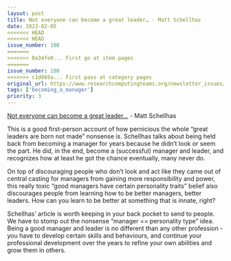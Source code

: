 ```yaml
---
layout: post
title: Not everyone can become a great leader… - Matt Schellhas
date: 2022-02-05
<<<<<<< HEAD
<<<<<<< HEAD
issue_number: 108
=======
>>>>>>> 0a34fe0... First go at item pages
=======
issue_number: 108
>>>>>>> c1d069a... First pass at category pages
original_url: https://www.researchcomputingteams.org/newsletter_issues/0108
tags: ['becoming_a_manager']
priority: 3
---
```


<!-- markdownlint-disable MD033 -->
<!-- markdownlint-disable MD041 -->
<!-- markdownlint-disable MD049 -->

[Not everyone can become a great leader…](https://matt-schellhas.medium.com/not-everyone-can-become-a-great-leader-196916d82873) - Matt Schellhas

This is a good first-person account of how pernicious the whole “great leaders are born not made” nonsense is.  Schellhas talks about being held back from becoming a manager for years because he didn’t look or seem the part.  He did, in the end, become a (successful) manager and leader, and recognizes how at least he got the chance eventually, many never do.

On top of discouraging people who don’t look and act like they came out of central casting for managers from gaining more responsibility and power, this really toxic “good managers have certain personality traits” belief also discourages people from learning how to be better managers, better leaders.  How can you learn to be better at something that is innate, right?

Schellhas’ article is worth keeping in your back pocket to send to people.  We have to stomp out the nonsense “manager == personality type” idea.  Being a good manager and leader is no different than any other profession - you have to develop certain skills and behaviours, and continue your professional development over the years to refine your own abilities and grow them in others.